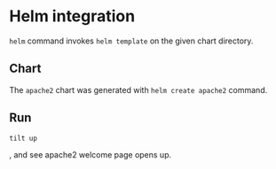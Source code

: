 # Helm integration

`helm` command invokes `helm template` on the given chart directory.

## Chart

The `apache2` chart was generated with `helm create apache2` command.

## Run

```sh
tilt up
```

, and see apache2 welcome page opens up.